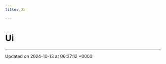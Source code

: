 ```yaml
---
title: Ui

---
```


# Ui








-------------------------------

Updated on 2024-10-13 at 06:37:12 +0000